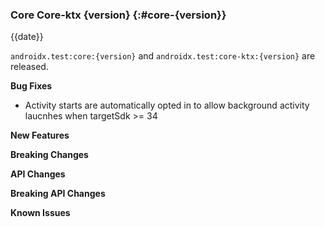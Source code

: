 ### Core Core-ktx {version} {:#core-{version}}

{{date}}

`androidx.test:core:{version}` and `androidx.test:core-ktx:{version}` are released.

**Bug Fixes**
* Activity starts are automatically opted in to allow background activity laucnhes when targetSdk >= 34

**New Features**

**Breaking Changes**

**API Changes**

**Breaking API Changes**

**Known Issues**
